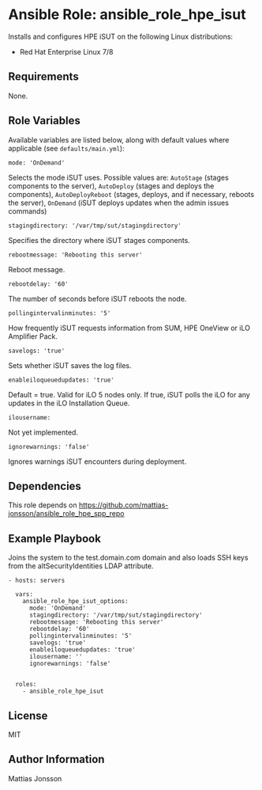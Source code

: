 Ansible Role: ansible_role_hpe_isut
=========
Installs and configures HPE iSUT on the following Linux distributions:

<ul>
<li>Red Hat Enterprise Linux 7/8
</ul>

Requirements
------------

None.

Role Variables
--------------

Available variables are listed below, along with default values where applicable (see `defaults/main.yml`):

    mode: 'OnDemand'

Selects the mode iSUT uses. Possible values are: `AutoStage` (stages components to the server), `AutoDeploy` (stages and deploys the components), `AutoDeployReboot` (stages, deploys, and if necessary, reboots the server), `OnDemand` (iSUT deploys updates when the admin issues commands)

    stagingdirectory: '/var/tmp/sut/stagingdirectory'

Specifies the directory where iSUT stages components.  

    rebootmessage: 'Rebooting this server'

Reboot message.

    rebootdelay: '60'
    
The number of seconds before iSUT reboots the node.  

    pollingintervalinminutes: '5'

How frequently iSUT requests information from SUM, HPE OneView or iLO Amplifier Pack.

    savelogs: 'true'

Sets whether iSUT saves the log files.

    enableiloqueuedupdates: 'true'

Default = true. Valid for iLO 5 nodes only. If true, iSUT polls the iLO for any updates in the iLO Installation Queue.  

    ilousername:

Not yet implemented.   

    ignorewarnings: 'false'

Ignores warnings iSUT encounters during deployment.  

Dependencies
------------

This role depends on https://github.com/mattias-jonsson/ansible_role_hpe_spp_repo

Example Playbook
----------------

Joins the system to the test.domain.com domain and also loads SSH keys from the altSecurityIdentities LDAP attribute.

    - hosts: servers

      vars:
        ansible_role_hpe_isut_options:
          mode: 'OnDemand'
          stagingdirectory: '/var/tmp/sut/stagingdirectory'
          rebootmessage: 'Rebooting this server'
          rebootdelay: '60'
          pollingintervalinminutes: '5'
          savelogs: 'true'
          enableiloqueuedupdates: 'true'
          ilousername: ''
          ignorewarnings: 'false'


      roles:
        - ansible_role_hpe_isut

License
-------

MIT

Author Information
------------------

Mattias Jonsson


